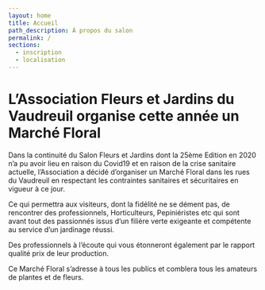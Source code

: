 ```yaml
---
layout: home
title: Accueil
path_description: À propos du salon
permalink: /
sections:
  - inscription
  - localisation
---
```

  
# L’Association Fleurs et Jardins du Vaudreuil organise cette année un Marché Floral

Dans la continuité du Salon Fleurs et Jardins dont la 25ème Edition en 2020 n’a pu avoir lieu en raison du Covid19 et en raison de la
crise sanitaire actuelle, l’Association a décidé d’organiser un Marché Floral dans les rues du Vaudreuil en respectant les contraintes sanitaires et
sécuritaires en vigueur à ce jour.

Ce qui permettra aux visiteurs, dont la fidélité ne se dément pas, de rencontrer des professionnels, Horticulteurs, Pepiniéristes etc qui sont avant tout des
passionnés issus d’un filière verte exigeante et compétente au service d’un jardinage réussi.

Des professionnels à l’écoute qui vous étonneront également par le rapport qualité prix de leur production.

Ce Marché Floral s’adresse à tous les publics et comblera tous les amateurs de plantes et de fleurs.
